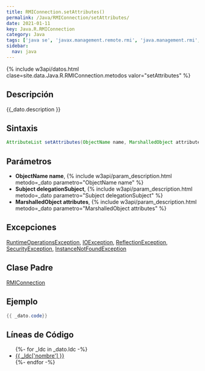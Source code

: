 ```yaml
---
title: RMIConnection.setAttributes()
permalink: /Java/RMIConnection/setAttributes/
date: 2021-01-11
key: Java.R.RMIConnection
category: Java
tags: ['java se', 'javax.management.remote.rmi', 'java.management.rmi', 'metodo java', 'Java 1.5']
sidebar: 
  nav: java
---
```


{% include w3api/datos.html clase=site.data.Java.R.RMIConnection.metodos valor="setAttributes" %}

## Descripción
{{_dato.description }}

## Sintaxis
~~~java
AttributeList setAttributes(ObjectName name, MarshalledObject attributes, Subject delegationSubject) throws InstanceNotFoundException, ReflectionException, IOException
~~~

## Parámetros
* **ObjectName name**,  {% include w3api/param_description.html metodo=_dato parametro="ObjectName name" %}
* **Subject delegationSubject**,  {% include w3api/param_description.html metodo=_dato parametro="Subject delegationSubject" %}
* **MarshalledObject attributes**,  {% include w3api/param_description.html metodo=_dato parametro="MarshalledObject attributes" %}

## Excepciones
[RuntimeOperationsException](/Java/RuntimeOperationsException/), [IOException](/Java/IOException/), [ReflectionException](/Java/ReflectionException/), [SecurityException](/Java/SecurityException/), [InstanceNotFoundException](/Java/InstanceNotFoundException/)

## Clase Padre
[RMIConnection](/Java/RMIConnection/)

## Ejemplo
~~~java
{{ _dato.code}}
~~~

## Líneas de Código
<ul>
{%- for _ldc in _dato.ldc -%}
   <li>
       <a href="{{_ldc['url'] }}">{{ _ldc['nombre'] }}</a>
   </li>
{%- endfor -%}
</ul>
